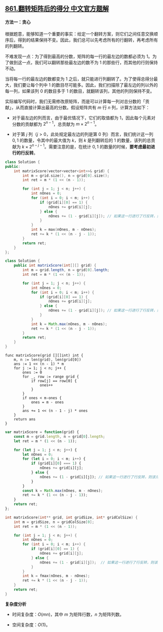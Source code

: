 ## [861.翻转矩阵后的得分 中文官方题解](https://leetcode.cn/problems/score-after-flipping-matrix/solutions/100000/fan-zhuan-ju-zhen-hou-de-de-fen-by-leetc-cxma)
#### 方法一：贪心

根据题意，能够知道一个重要的事实：给定一个翻转方案，则它们之间任意交换顺序后，得到的结果保持不变。因此，我们总可以先考虑所有的行翻转，再考虑所有的列翻转。

不难发现一点：为了得到最高的分数，矩阵的每一行的最左边的数都必须为 $1$。为了做到这一点，我们可以翻转那些最左边的数不为 $1$ 的那些行，而其他的行则保持不动。

当将每一行的最左边的数都变为 $1$ 之后，就只能进行列翻转了。为了使得总得分最大，我们要让每个列中 $1$ 的数目尽可能多。因此，我们扫描除了最左边的列以外的每一列，如果该列 $0$ 的数目多于 $1$ 的数目，就翻转该列，其他的列则保持不变。

实际编写代码时，我们无需修改原矩阵，而是可以计算每一列对总分数的「贡献」，从而直接计算出最高的分数。假设矩阵共有 $m$ 行 $n$ 列，计算方法如下：

- 对于最左边的列而言，由于最优情况下，它们的取值都为 $1$，因此每个元素对分数的贡献都为 $2^{n-1}$，总贡献为 $m \times 2^{n-1}$。

- 对于第 $j$ 列（$j>0$，此处规定最左边的列是第 $0$ 列）而言，我们统计这一列 $0,1$ 的数量，令其中的最大值为 $k$，则 $k$ 是列翻转后的 $1$ 的数量，该列的总贡献为 $k \times 2^{n-j-1}$。需要注意的是，在统计 $0,1$ 的数量的时候，**要考虑最初进行的行反转**。

```C++ [sol1-C++]
class Solution {
public:
    int matrixScore(vector<vector<int>>& grid) {
        int m = grid.size(), n = grid[0].size();
        int ret = m * (1 << (n - 1));

        for (int j = 1; j < n; j++) {
            int nOnes = 0;
            for (int i = 0; i < m; i++) {
                if (grid[i][0] == 1) {
                    nOnes += grid[i][j];
                } else {
                    nOnes += (1 - grid[i][j]); // 如果这一行进行了行反转，则该元素的实际取值为 1 - grid[i][j]
                }
            }
            int k = max(nOnes, m - nOnes);
            ret += k * (1 << (n - j - 1));
        }
        return ret;
    }
};
```

```Java [sol1-Java]
class Solution {
    public int matrixScore(int[][] grid) {
        int m = grid.length, n = grid[0].length;
        int ret = m * (1 << (n - 1));

        for (int j = 1; j < n; j++) {
            int nOnes = 0;
            for (int i = 0; i < m; i++) {
                if (grid[i][0] == 1) {
                    nOnes += grid[i][j];
                } else {
                    nOnes += (1 - grid[i][j]); // 如果这一行进行了行反转，则该元素的实际取值为 1 - grid[i][j]
                }
            }
            int k = Math.max(nOnes, m - nOnes);
            ret += k * (1 << (n - j - 1));
        }
        return ret;
    }
}
```

```Golang [sol1-Golang]
func matrixScore(grid [][]int) int {
    m, n := len(grid), len(grid[0])
    ans := 1 << (n - 1) * m
    for j := 1; j < n; j++ {
        ones := 0
        for _, row := range grid {
            if row[j] == row[0] {
                ones++
            }
        }
        if ones < m-ones {
            ones = m - ones
        }
        ans += 1 << (n - 1 - j) * ones
    }
    return ans
}
```

```JavaScript [sol1-JavaScript]
var matrixScore = function(grid) {
    const m = grid.length, n = grid[0].length;
    let ret = m * (1 << (n - 1));

    for (let j = 1; j < n; j++) {
        let nOnes = 0;
        for (let i = 0; i < m; i++) {
            if (grid[i][0] === 1) {
                nOnes += grid[i][j];
            } else {
                nOnes += (1 - grid[i][j]); // 如果这一行进行了行反转，则该元素的实际取值为 1 - grid[i][j]
            }
        }
        const k = Math.max(nOnes, m - nOnes);
        ret += k * (1 << (n - j - 1));
    }
    return ret;
};
```

```C [sol1-C]
int matrixScore(int** grid, int gridSize, int* gridColSize) {
    int m = gridSize, n = gridColSize[0];
    int ret = m * (1 << (n - 1));

    for (int j = 1; j < n; j++) {
        int nOnes = 0;
        for (int i = 0; i < m; i++) {
            if (grid[i][0] == 1) {
                nOnes += grid[i][j];
            } else {
                nOnes += (1 - grid[i][j]);  // 如果这一行进行了行反转，则该元素的实际取值为 1 - grid[i][j]
            }
        }
        int k = fmax(nOnes, m - nOnes);
        ret += k * (1 << (n - j - 1));
    }
    return ret;
}
```

**复杂度分析**

- 时间复杂度：$O(mn)$，其中 $m$ 为矩阵行数，$n$ 为矩阵列数。

- 空间复杂度：$O(1)$。